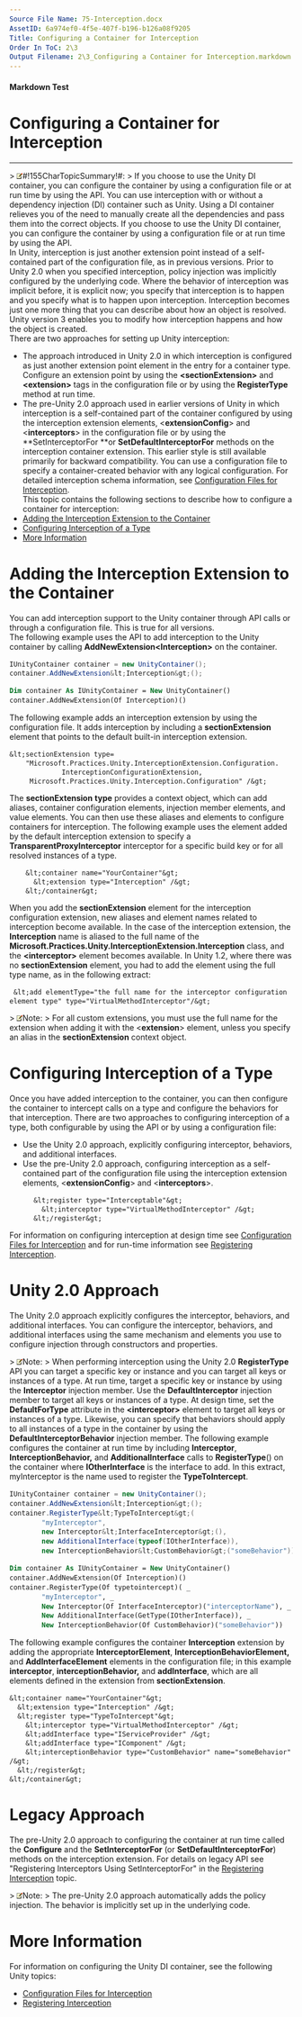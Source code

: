 ```yaml
---
Source File Name: 75-Interception.docx
AssetID: 6a974ef0-4f5e-407f-b196-b126a08f9205
Title: Configuring a Container for Interception
Order In ToC: 2\3
Output Filename: 2\3_Configuring a Container for Interception.markdown
---
```


#### Markdown Test ####
# Configuring a Container for Interception #
----------


&gt; ![](images/note.gif)#!155CharTopicSummary!#:
&gt; 
If you choose to use the Unity DI container, you can configure the container by using a configuration file or at run time by using the API.
You can use interception with or without a dependency injection (DI) container such as Unity. Using a DI container relieves you of the need to manually create all the dependencies and pass them into the correct objects. If you choose to use the Unity DI container, you can configure the container by using a configuration file or at run time by using the API.   
In Unity, interception is just another extension point instead of a self-contained part of the configuration file, as in previous versions. Prior to Unity 2.0 when you specified interception, policy injection was implicitly configured by the underlying code. Where the behavior of interception was implicit before, it is explicit now; you specify that interception is to happen and you specify what is to happen upon interception. Interception becomes just one more thing that you can describe about how an object is resolved. Unity version 3 enables you to modify how interception happens and how the object is created.  
There are two approaches for setting up Unity interception:  
+ The approach introduced in Unity 2.0 in which interception is configured as just another extension point element in the entry for a container type. Configure an extension point by using the **&lt;sectionExtension&gt;** and **&lt;extension&gt;** tags in the configuration file or by using the **RegisterType** method at run time. 
+ The pre-Unity 2.0 approach used in earlier versions of Unity in which interception is a self-contained part of the container configured by using the interception extension elements, &lt;**extensionConfig**&gt; and &lt;**interceptors**&gt; in the configuration file or by using the **SetInterceptorFor **or **SetDefaultInterceptorFor** methods on the interception container extension. This earlier style is still available primarily for backward compatibility.
You can use a configuration file to specify a container-created behavior with any logical configuration. For detailed interception schema information, see [Configuration Files for Interception](test-markdown_af2f3726-4a3e-4e31-8f97-ebca0db3d907.html).  
This topic contains the following sections to describe how to configure a container for interception:  
+ <a href="#interception_config_ext" xmlns:dt="uuid:C2F41010-65B3-11d1-A29F-00AA00C14882" xmlns:xlink="http://www.w3.org/1999/xlink" xmlns:MSHelp="http://msdn.microsoft.com/mshelp">Adding the Interception Extension to the Container</a>
+ <a href="#interception_config_type" xmlns:dt="uuid:C2F41010-65B3-11d1-A29F-00AA00C14882" xmlns:xlink="http://www.w3.org/1999/xlink" xmlns:MSHelp="http://msdn.microsoft.com/mshelp">Configuring Interception of a Type</a>
+ <a href="#interception_config_moreinfo" xmlns:dt="uuid:C2F41010-65B3-11d1-A29F-00AA00C14882" xmlns:xlink="http://www.w3.org/1999/xlink" xmlns:MSHelp="http://msdn.microsoft.com/mshelp">More Information</a>

# Adding the Interception Extension to the Container #
<a name="interception_config_ext" href="#" xmlns:xlink="http://www.w3.org/1999/xlink"><span /></a>You can add interception support to the Unity container through API calls or through a configuration file. This is true for all versions.   
The following example uses the API to add interception to the Unity container by calling **AddNewExtension&lt;Interception&gt;** on the container.  

```csharp
IUnityContainer container = new UnityContainer();
container.AddNewExtension&lt;Interception&gt;();
```


```vb
Dim container As IUnityContainer = New UnityContainer()
container.AddNewExtension(Of Interception)()
```

The following example adds an interception extension by using the configuration file. It adds interception by including a **sectionExtension** element that points to the default built-in interception extension.  

```other
&lt;sectionExtension type=
    "Microsoft.Practices.Unity.InterceptionExtension.Configuration.
             InterceptionConfigurationExtension,
     Microsoft.Practices.Unity.Interception.Configuration" /&gt;
```

The **sectionExtension** **type** provides a context object, which can add aliases, container configuration elements, injection member elements, and value elements. You can then use these aliases and elements to configure containers for interception. The following example uses the element added by the default interception extension to specify a **TransparentProxyInterceptor** interceptor for a specific build key or for all resolved instances of a type.  

```other
    &lt;container name="YourContainer"&gt;
      &lt;extension type="Interception" /&gt;
    &lt;/container&gt;
```

When you add the **sectionExtension** element for the interception configuration extension, new aliases and element names related to interception become available. In the case of the interception extension, the **Interception** name is aliased to the full name of the **Microsoft.Practices.Unity.InterceptionExtension.Interception** class, and the **&lt;interceptor&gt;** element becomes available. In Unity 1.2, where there was no **sectionExtension** element, you had to add the element using the full type name, as in the following extract:  

```other
 &lt;add elementType="the full name for the interceptor configuration element type" type="VirtualMethodInterceptor"/&gt;
```


&gt; ![](images/note.gif)Note:
&gt; For all custom extensions, you must use the full name for the extension when adding it with the &lt;**extension**&gt; element, unless you specify an alias in the **sectionExtension** context object.

# Configuring Interception of a Type #
<a name="interception_config_type" href="#" xmlns:xlink="http://www.w3.org/1999/xlink"><span /></a>Once you have added interception to the container, you can then configure the container to intercept calls on a type and configure the behaviors for that interception. There are two approaches to configuring interception of a type, both configurable by using the API or by using a configuration file:  
+ Use the Unity 2.0 approach, explicitly configuring interceptor, behaviors, and additional interfaces. 
+ Use the pre-Unity 2.0 approach, configuring interception as a self-contained part of the configuration file using the interception extension elements, &lt;**extensionConfig**&gt; and &lt;**interceptors**&gt;.

```other
      &lt;register type="Interceptable"&gt;
        &lt;interceptor type="VirtualMethodInterceptor" /&gt;
      &lt;/register&gt;    
```

For information on configuring interception at design time see [Configuration Files for Interception](test-markdown_af2f3726-4a3e-4e31-8f97-ebca0db3d907.html) and for run-time information see [Registering Interception](test-markdown_53570dcb-4520-4e42-b64d-84c9222841c0.html).  


# Unity 2.0 Approach #
The Unity 2.0 approach explicitly configures the interceptor, behaviors, and additional interfaces. You can configure the interceptor, behaviors, and additional interfaces using the same mechanism and elements you use to configure injection through constructors and properties.  

&gt; ![](images/note.gif)Note:
&gt; When performing interception using the Unity 2.0 **RegisterType** API you can target a specific key or instance and you can target all keys or instances of a type. 
At run time, target a specific key or instance by using the **Interceptor** injection member. Use the **DefaultInterceptor** injection member to target all keys or instances of a type.
At design time, set the **DefaultForType** attribute in the **&lt;interceptor&gt;** element to target all keys or instances of a type. 
Likewise, you can specify that behaviors should apply to all instances of a type in the container by using the **DefaultInterceptorBehavior** injection member. 
<a name="_Registering_Interceptors_Using" href="#" xmlns:xlink="http://www.w3.org/1999/xlink"><span /></a>The following example configures the container at run time by including **Interceptor**, **InterceptionBehavior,** and **AdditionalInterface** calls to **RegisterType**() on the container where **IOtherInterface** is the interface to add. In this extract, myInterceptor is the name used to register the **TypeToIntercept**.   

```csharp
IUnityContainer container = new UnityContainer();
container.AddNewExtension&lt;Interception&gt;();
container.RegisterType&lt;TypeToIntercept&gt;(
        "myInterceptor",
        new Interceptor&lt;InterfaceInterceptor&gt;(),
        new AdditionalInterface(typeof(IOtherInterface)),
        new InterceptionBehavior&lt;CustomBehavior&gt;("someBehavior"));
```


```vb
Dim container As IUnityContainer = New UnityContainer()
container.AddNewExtension(Of Interception)()
container.RegisterType(Of typetointercept)( _
        "myInterceptor", _
        New Interceptor(Of InterfaceInterceptor)("interceptorName"), _
        New AdditionalInterface(GetType(IOtherInterface)), _
        New InterceptionBehavior(Of CustomBehavior)("someBehavior"))
```

The following example configures the container **Interception** extension by adding the appropriate **InterceptorElement**, **InterceptionBehaviorElement,** and **AddInterfaceElement** elements in the configuration file; in this example **interceptor**, **interceptionBehavior,** and **addInterface**, which are all elements defined in the extension from **sectionExtension**.   

```other
&lt;container name="YourContainer"&gt;
  &lt;extension type="Interception" /&gt;
  &lt;register type="TypeToIntercept"&gt;
    &lt;interceptor type="VirtualMethodInterceptor" /&gt;
    &lt;addInterface type="IServiceProvider" /&gt;
    &lt;addInterface type="IComponent" /&gt;
    &lt;interceptionBehavior type="CustomBehavior" name="someBehavior" /&gt;
  &lt;/register&gt;
&lt;/container&gt;
```



# Legacy Approach #
The pre-Unity 2.0 approach to configuring the container at run time called the **Configure** and the **SetInterceptorFor** (or **SetDefaultInterceptorFor**) methods on the interception extension. For details on legacy API see "Registering Interceptors Using SetInterceptorFor" in the [Registering Interception](test-markdown_53570dcb-4520-4e42-b64d-84c9222841c0.html) topic.  

&gt; ![](images/note.gif)Note:
&gt; The pre-Unity 2.0 approach automatically adds the policy injection. The behavior is implicitly set up in the underlying code. 

# More Information #
<a name="interception_config_moreinfo" href="#" xmlns:xlink="http://www.w3.org/1999/xlink"><span /></a>For information on configuring the Unity DI container, see the following Unity topics:  
+ [Configuration Files for Interception](test-markdown_af2f3726-4a3e-4e31-8f97-ebca0db3d907.html)
+ [Registering Interception](test-markdown_53570dcb-4520-4e42-b64d-84c9222841c0.html)

